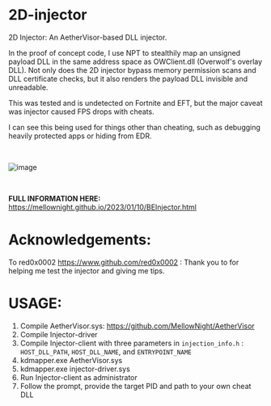 # 2D-injector

2D Injector: An AetherVisor-based DLL injector. 

In the proof of concept code, I use NPT to stealthily map an unsigned payload DLL in the same address space as OWClient.dll (Overwolf's overlay DLL). Not only does the 2D injector bypass memory permission scans and DLL certificate checks, but it also renders the payload DLL invisible and unreadable.

This was tested and is undetected on Fortnite and EFT, but the major caveat was injector caused FPS drops with cheats.

I can see this being used for things other than cheating, such as debugging heavily protected apps or hiding from EDR. 

<br>

![image](https://user-images.githubusercontent.com/66788741/226236958-1166af80-bb8b-4c60-a148-7227ec157775.png)

<br>

**FULL INFORMATION HERE:**
https://mellownight.github.io/2023/01/10/BEInjector.html

# Acknowledgements:

To red0x0002 https://www.github.com/red0x0002 : Thank you to  for helping me test the injector and giving me tips. 

# USAGE:
1. Compile AetherVisor.sys: https://github.com/MellowNight/AetherVisor
2. Compile Injector-driver
3. Compile Injector-client with three parameters in `injection_info.h` : `HOST_DLL_PATH`, `HOST_DLL_NAME`, and `ENTRYPOINT_NAME`
4. kdmapper.exe AetherVisor.sys
5. kdmapper.exe injector-driver.sys
6. Run Injector-client as administrator
7. Follow the prompt, provide the target PID and path to your own cheat DLL
